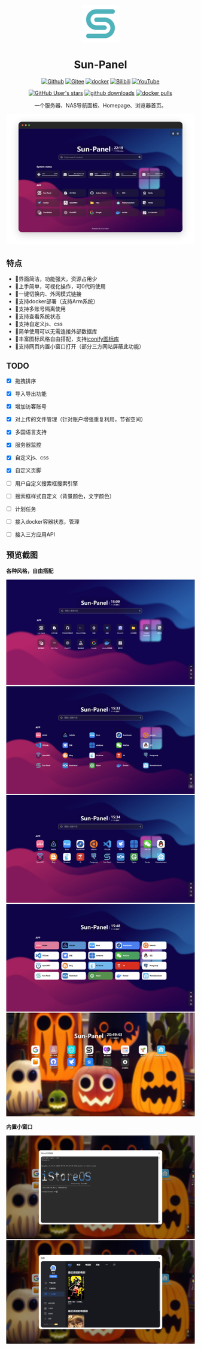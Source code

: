 <div align=center style="width:100%">

<img src="/images/logo.png" width="100" height="100" />

# Sun-Panel

<div class="badge-box">

[![Github](https://img.shields.io/badge/Github-123456?logo=github&labelColor=242424)](https://github.com/hslr-s/sun-panel) 
[![Gitee](https://img.shields.io/badge/Gitee-123456?logo=gitee&labelColor=c71d23)](https://gitee.com/hslr/sun-panel) 
[![docker](https://img.shields.io/badge/docker-123456?logo=docker&logoColor=fff&labelColor=1c7aed)](https://hub.docker.com/r/hslr/sun-panel) 
[![Bilibili](https://img.shields.io/badge/Bilibili-123456?logo=bilibili&logoColor=fff&labelColor=fb7299)](https://space.bilibili.com/27407696/channel/collectiondetail?sid=2023810) 
[![YouTube](https://img.shields.io/badge/YouTube-123456?logo=youtube&labelColor=ff0000)](https://www.youtube.com/channel/UCKwbFmKU25R602z6P2fgPYg)

</div>
<div class="badge-box">

[![GitHub User's stars](https://img.shields.io/github/stars/hslr-s%2Fsun-panel?style=flat&logo=github)](https://github.com/hslr-s/sun-panel)
[![github downloads](https://img.shields.io/github/downloads/hslr-s/sun-panel/total.svg?logo=github)](https://github.com/hslr-s/sun-panel/releases)
[![docker pulls](https://img.shields.io/docker/pulls/hslr/sun-panel.svg?logo=docker)](https://hub.docker.com/r/hslr/sun-panel)

</div>

一个服务器、NAS导航面板、Homepage、浏览器首页。

</div>

![](/images/introduce/main-dark.png)

## 特点

- 🍉界面简洁，功能强大，资源占用少
- 🍊上手简单，可视化操作，可0代码使用
- 🍠一键切换内、外网模式链接
- 🍵支持docker部署（支持Arm系统）
- 🎪支持多账号隔离使用
- 🎏支持查看系统状态
- 🫙支持自定义js、css
- 🍻简单使用可以无需连接外部数据库
- 🍾丰富图标风格自由搭配，支持[iconify图标库](https://icon-sets.iconify.design/)
- 🚁支持网页内置小窗口打开（部分三方网站屏蔽此功能）


## TODO

- [x] 拖拽排序
- [x] 导入导出功能
- [x] 增加访客账号
- [x] 对上传的文件管理（针对账户增强重复利用，节省空间）
- [x] 多国语言支持
- [x] 服务器监控
- [x] 自定义js、css
- [x] 自定义页脚
- [ ] 用户自定义搜索框搜索引擎
- [ ] 搜索框样式自定义（背景颜色，文字颜色）
- [ ] 计划任务
- [ ] 接入docker容器状态，管理
- [ ] 接入三方应用API





## 预览截图

**各种风格，自由搭配**

![](/images/icon-small-new.png)
![](/images/transparent-info.png)
![](/images/transparent-small.png)
![](/images/solid-color-info.png)
![](/images/full-color-small.jpg)

**内置小窗口**

![](/images/window-ssh.png)
![](/images/window-xunlei.png)